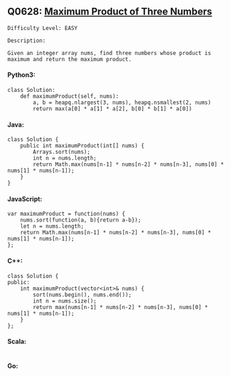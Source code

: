 ## Q0628: [Maximum Product of Three Numbers](https://leetcode.com/problems/maximum-product-of-three-numbers/)

```
Difficulty Level: EASY
```

```
Description:

Given an integer array nums, find three numbers whose product is maximum and return the maximum product.
```

#### Python3:

```
class Solution:
    def maximumProduct(self, nums):
        a, b = heapq.nlargest(3, nums), heapq.nsmallest(2, nums)
        return max(a[0] * a[1] * a[2], b[0] * b[1] * a[0])
```

#### Java:

```
class Solution {
    public int maximumProduct(int[] nums) {
        Arrays.sort(nums);
        int n = nums.length;
        return Math.max(nums[n-1] * nums[n-2] * nums[n-3], nums[0] * nums[1] * nums[n-1]);
    }
}
```

#### JavaScript:

```
var maximumProduct = function(nums) {
    nums.sort(function(a, b){return a-b});
    let n = nums.length;
    return Math.max(nums[n-1] * nums[n-2] * nums[n-3], nums[0] * nums[1] * nums[n-1]);
};
```

#### C++:

```
class Solution {
public:
    int maximumProduct(vector<int>& nums) {
        sort(nums.begin(), nums.end());
        int n = nums.size();
        return max(nums[n-1] * nums[n-2] * nums[n-3], nums[0] * nums[1] * nums[n-1]);
    }
};
```

#### Scala:

```

```

#### Go:

```

```